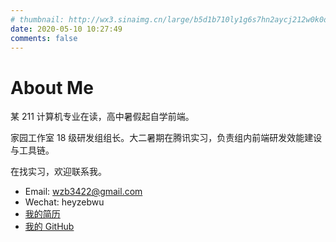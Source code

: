 ```yaml
---
# thumbnail: http://wx3.sinaimg.cn/large/b5d1b710ly1g6s7hn2aycj212w0k0dx5.jpg
date: 2020-05-10 10:27:49
comments: false
---
```


# About Me

某 211 计算机专业在读，高中暑假起自学前端。

家园工作室 18 级研发组组长。大二暑期在腾讯实习，负责组内前端研发效能建设与工具链。

在找实习，欢迎联系我。

+ Email: wzb3422@gmail.com
+ Wechat: heyzebwu
+ [我的简历](https://resume.zebwu.com)
+ [我的 GitHub](https://github.com/Wzb3422)
